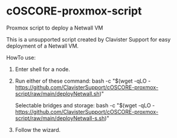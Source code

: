 # cOSCORE-proxmox-script
Proxmox script to deploy a Netwall VM

This is a unsupported script created by Clavister Support for easy deployment of a Netwall VM.


HowTo use:
1. Enter shell for a node.
2. Run either of these command:
   bash -c "$(wget -qLO - https://github.com/ClavisterSupport/cOSCORE-proxmox-script/raw/main/deployNetwall.sh)"
   
   Selectable bridges and storage:
   bash -c "$(wget -qLO - https://github.com/ClavisterSupport/cOSCORE-proxmox-script/raw/main/deployNetwall-s.sh)"
4. Follow the wizard.
